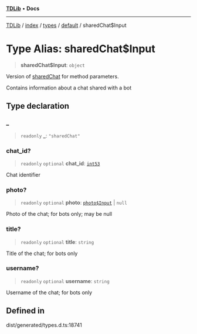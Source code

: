 [**TDLib**](../../../../../../README.md) • **Docs**

***

[TDLib](../../../../../../modules.md) / [index](../../../../../README.md) / [types](../../../README.md) / [default](../README.md) / sharedChat$Input

# Type Alias: sharedChat$Input

> **sharedChat$Input**: `object`

Version of [sharedChat](sharedChat-1.md) for method parameters.

Contains information about a chat shared with a bot

## Type declaration

### \_

> `readonly` **\_**: `"sharedChat"`

### chat\_id?

> `readonly` `optional` **chat\_id**: [`int53`](int53-1.md)

Chat identifier

### photo?

> `readonly` `optional` **photo**: [`photo$Input`](photo$Input-1.md) \| `null`

Photo of the chat; for bots only; may be null

### title?

> `readonly` `optional` **title**: `string`

Title of the chat; for bots only

### username?

> `readonly` `optional` **username**: `string`

Username of the chat; for bots only

## Defined in

dist/generated/types.d.ts:18741
